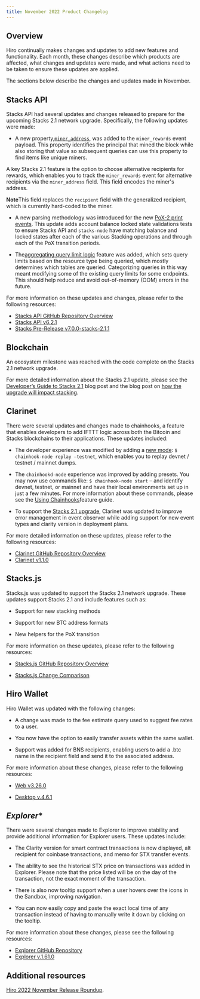 ```yaml
---
title: November 2022 Product Changelog
---
```


## Overview

Hiro continually makes changes and updates to add new features and functionality. Each month, these changes describe which products are affected, what changes and updates were made, and what actions need to be taken to ensure these updates are applied.

The sections below describe the changes and updates made in November.


## **Stacks API**

Stacks API had several updates and changes released to prepare for the upcoming Stacks 2.1 network upgrade. Specifically, the following updates were made:

- A new property,[`miner_address`](https://github.com/hirosystems/stacks-blockchain-api/pull/1413), was added to the `miner_rewards` event payload. This property identifies the principal that mined the block while also storing that value so subsequent queries can use this property to find items like unique miners.

A key Stacks 2.1 feature is the option to choose alternative recipients for rewards, which enables you to track the `miner_rewards` event for alternative recipients via the `miner_address` field. This field encodes the miner's address. 

**Note**This field replaces the `recipient` field with the generalized recipient, which is currently hard-coded to the miner. 

- A new parsing methodology was introduced for the new [PoX-2 print events](https://github.com/hirosystems/stacks-blockchain-api/pull/1403). This update adds account balance locked state validations tests to ensure Stacks API and `stacks-node` have matching balance and locked states after each of the various Stacking operations and through each of the PoX transition periods. 

- The[aggregating query limit logic](https://github.com/hirosystems/stacks-blockchain-api/pull/1401) feature was added, which sets query limits based on the resource type being queried, which mostly determines which tables are queried. Categorizing queries in this way meant modifying some of the existing query limits for some endpoints. This should help reduce and avoid out-of-memory (OOM) errors in the future.

For more information on these updates and changes, please refer to the following resources:

- [Stacks API GitHub Repository Overview](https://github.com/hirosystems/stacks-blockchain-api/pulse/monthly)
- [Stacks API v6.2.1](https://github.com/hirosystems/stacks-blockchain-api/releases/tag/v6.2.1)
- [Stacks Pre-Release v7.0.0-stacks-2.1.1](https://github.com/hirosystems/stacks-blockchain-api/releases/tag/v7.0.0-stacks-2.1.1)


## **Blockchain**

An ecosystem milestone was reached with the code complete on the Stacks 2.1 network upgrade.

For more detailed information about the Stacks 2.1 update, please see the [Developer’s Guide to Stacks 2.1](https://www.hiro.so/blog/a-developers-guide-to-stacks-2-1) blog post and the blog post on [how the upgrade will impact stacking](https://www.hiro.so/blog/how-the-stacks-2-1-transition-impacts-stacking). 

## **Clarinet**

There were several updates and changes made to chainhooks, a feature that enables developers to add IFTTT logic across both the Bitcoin and Stacks blockchains to their applications. These updates included:

- The developer experience was modified by adding a [new mode](https://github.com/hirosystems/clarinet/pull/657): `$ chainhook-node replay –testnet`, which enables you to replay devnet / testnet / mainnet dumps.

- The `chainhookd-node` experience was improved by adding presets. You may now use commands like: `$ chainhook-node start` – and identify devnet, testnet, or mainnet and have their local environments set up in just a few minutes. For more information about these commands, please see the [Using Chainhooks](https://docs.hiro.so/clarinet/feature-guides/chainhooks?_gl=1*yvh6u7*_ga*NTQ3NDA3NTIuMTY2MDA3MTQ1MA..*_ga_NB2VBT0KY2*MTY3MzYzNTY4Mi43Mi4wLjE2NzM2MzU2ODIuMC4wLjA.#using-chainhooks)feature guide.

- To support the [Stacks 2.1 upgrade](https://github.com/hirosystems/clarinet/pull/669), Clarinet was updated to improve error management in event observer while adding support for new event types and clarity version in deployment plans.

For more detailed information on these updates, please refer to the following resources:

- [Clarinet GitHub Repository Overview](https://github.com/hirosystems/clarinet/pulse/monthly)
- [Clarinet v1.1.0](https://github.com/hirosystems/clarinet/releases/tag/v1.1.0)

## **Stacks.js**

Stacks.js was updated to support the Stacks 2.1 network upgrade. These updates support Stacks 2.1 and include features such as:

- Support for new stacking methods

- Support for new BTC address formats

- New helpers for the PoX transition

For more information on these updates, please refer to the following resources:

- [Stacks.js GitHub Repository Overview](https://github.com/hirosystems/stacks.js/pulse/monthly)

- [Stacks.js Change Comparison](https://github.com/hirosystems/stacks.js/compare/v5.0.2...v6.0.2)

## **Hiro Wallet**

Hiro Wallet was updated with the following changes:

- A change was made to the fee estimate query used to suggest fee rates to a user.

- You now have the option to easily transfer assets within the same wallet.

- Support was added for BNS recipients, enabling users to add a .btc name in the recipient field and send it to the associated address.

For more information about these changes, please refer to the following resources:

- [Web v3.26.0](https://github.com/hirosystems/stacks-wallet-web/releases/tag/v3.26.0)

- [Desktop v.4.6.1](https://github.com/hirosystems/stacks-wallet-web/releases/tag/v3.26.0)

## *Explorer**

There were several changes made to Explorer to improve stability and provide additional information for Explorer users. These updates include:

- The Clarity version for smart contract transactions is now displayed, alt recipient for coinbase transactions, and memo for STX transfer events. 

- The ability to see the historical STX price on transactions was added in Explorer. Please note that the price listed will be on the day of the transaction, not the exact moment of the transaction.

- There is also now tooltip support when a user hovers over the icons in the Sandbox, improving navigation.

- You can now easily copy and paste the exact local time of any transaction instead of having to manually write it down by clicking on the tooltip. 

For more information about these changes, please see the following resources:

- [Explorer GitHub Repository](https://github.com/hirosystems/explorer/pulse/monthly)
- [Explorer v.1.61.0](https://github.com/hirosystems/explorer/releases/tag/v1.61.0)

## Additional resources

[Hiro 2022 November Release Roundup](https://www.hiro.so/blog/release-roundup-november-2022).
